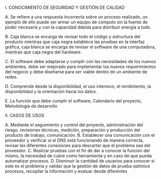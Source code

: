 I.	CONOCIMIENTO DE SEGURIDAD Y GESTIÓN DE CALIDAD

A.	Se refiere a una respuesta incorrecta sobre un proceso realizado, un ejemplo de ello puede ser armar un equipo de cómputo sin la fuente de poder necesaria y con la capacidad debida para distribuir energía a todo.

B.	Caja blanca se encarga de revisar todo el código y estructura del producto mientras que caja negra establece las pruebas en la interfaz gráfica, caja blanca se encarga de revisar el software de una computadora, mientras que caja negra del hardware.

C.	El software debe adaptarse y cumplir con las necesidades de los nuevos ambientes, debe ser mejorado para implementar los nuevos requerimientos del negocio y debe diseñarse para ser viable dentro de un ambiente de redes.

D.	Comprende desde la disponibilidad, el uso intensivo, el rendimiento, la disponibilidad y la orientación hacia los datos.

E.	La función que debe cumplir el software, Calendario del proyecto, Metodología de desarrollo


II.	CASOS DE USOS

A.	Mediante el seguimiento y control del proyecto, administración del riesgo, revisiones técnicas, medición, preparación y producción del producto de trabajo, comunicación.
B. Establecer una comunicación con el proveedor y verificar si el DNS está funcionando de manera correcta, revisar las diferentes conexiones para descartar que el problema sea del proveedor. 
C. Realizar pruebas con el fin de dar a conocer la función del mismo, la necesidad de cubre como herramienta y en caso de que pueda automatizar procesos.
D. Disminuir la cantidad de usuarios para conocer si este es el problema y validar que la gestión de datos de prueba optimice procesos, recopilar la información y evaluar desde diferentes 

